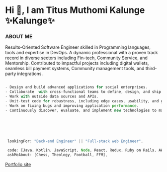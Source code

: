 

<h1 class="center">Hi 👋, I am Titus Muthomi Kalunge  ✨Kalunge✨</h1>

### ABOUT ME


Results-Oriented Software Engineer skilled in Programming languages, tools and expertise in DevOps. A dynamic professional with a proven track record in diverse sectors including Fin-tech, Community Service, and Mentorship. Contributed to impactful projects including digital wallets, seamless bill payment systems, Community management tools, and third-party integrations.

 ```javascript
 
 - Design and build advanced applications for social enterprises.
 - Collaborate  with cross-functional teams to define, design, and ship new features.
 - Work with outside data sources and APIs.
 - Unit-test code for robustness, including edge cases, usability, and general reliability.
 - Work on fixing bugs and improving application performance.
 - Continuously discover, evaluate, and implement new technologies to maximize development efficiency.






  lookingFor: "Back-end Engineer" || "Full-stack web Engineer",
  
  code: [Java, Kotlin, JavaScript, Node, React, Redux, Ruby on Rails, AWS, Docker, AWS,
  askMeAbout: [Chess, Theology, Football, FFM],
```
 [Portfolio site](https://sad-wilson-7f7527.netlify.app/)
<!-- <h3 align="center">GitHub Statistics:</h3>

<p align="center">&nbsp;<img src="https://github-readme-stats.vercel.app/api?username=Kalunge&show_icons=true&locale=en" alt="Kalunge" /></p>

<p align="center"><img src="https://github-readme-streak-stats.herokuapp.com/?user=Kalunge&theme=radical" alt="Kalunge" /></p> -->




